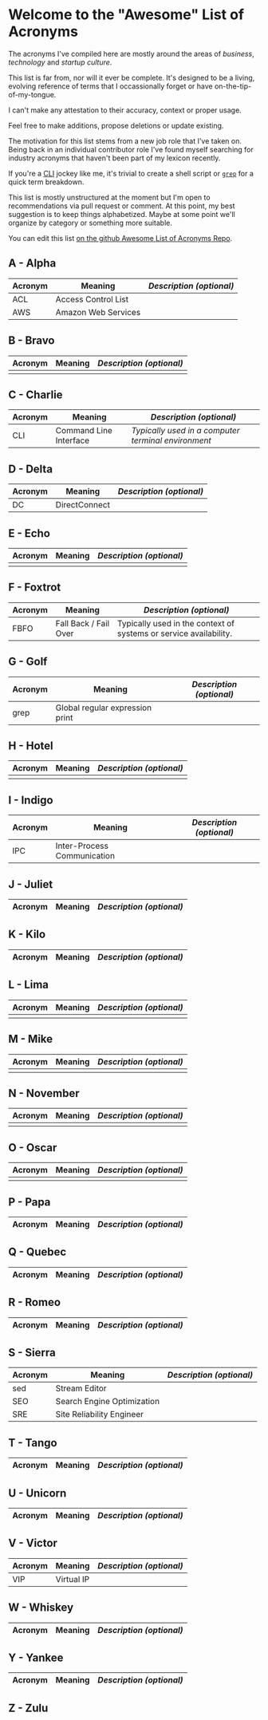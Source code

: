 # Welcome to the "Awesome" List of Acronyms

The acronyms I've compiled here are mostly around the areas of *business*, *technology* and *startup culture*.

This list is far from, nor will it ever be complete.  It's designed to be a living, evolving reference of terms that I occassionally forget or have on-the-tip-of-my-tongue.

I can't make any attestation to their accuracy, context or proper usage.

Feel free to make additions, propose deletions or update existing.

The motivation for this list stems from a new job role that I've taken on.  Being back in an individual contributor role I've found myself searching for industry acronyms that haven't been part of my lexicon recently.

If you're a [CLI](#cli---command-line-interface) jockey like me, it's trivial to create a shell script or [`grep`](#G-Golf) for a quick term breakdown.

This list is mostly unstructured at the moment but I'm open to recommendations via pull request or comment.  At this point, my best suggestion is to keep things alphabetized.  Maybe at some point we'll organize by category or something more suitable.

You can edit this list [on the github Awesome List of Acronyms Repo](https://github.com/chrisbergeron/awesome-list-of-acronyms/).

## A - Alpha
| Acronym | Meaning                | *Description (optional)*                            |
|---------|------------------------|-----------------------------------------------------|
| ACL     | Access Control List    |                                                     |
| AWS | Amazon Web Services | |
## B - Bravo
| Acronym | Meaning                | *Description (optional)*                            |
|---------|------------------------|-----------------------------------------------------|
|||
## C - Charlie
| Acronym | Meaning                | *Description (optional)*                            |
|---------|------------------------|-----------------------------------------------------|
| CLI     | Command Line Interface | *Typically used in a computer terminal environment* |
## D - Delta
| Acronym | Meaning                | *Description (optional)*                            |
|---------|------------------------|-----------------------------------------------------|
| DC | DirectConnect ||
## E - Echo
| Acronym | Meaning                | *Description (optional)*                            |
|---------|------------------------|-----------------------------------------------------|
|||
## F - Foxtrot
| Acronym | Meaning               | *Description (optional)*                                          |
|---------|-----------------------|-------------------------------------------------------------------|
| FBFO    | Fall Back / Fail Over | Typically used in the context of systems or service availability. |
## G - Golf
| Acronym | Meaning                         | *Description (optional)*          |
|---------|---------------------------------|-----------------------------------|
| grep    | Global regular expression print |                                   |
## H - Hotel
| Acronym | Meaning                | *Description (optional)*                            |
|---------|------------------------|-----------------------------------------------------|
|||
## I - Indigo
| Acronym | Meaning                | *Description (optional)*                            |
|---------|------------------------|-----------------------------------------------------|
| IPC | Inter-Process Communication ||
## J - Juliet
| Acronym | Meaning                | *Description (optional)*                            |
|---------|------------------------|-----------------------------------------------------|
## K - Kilo
| Acronym | Meaning                | *Description (optional)*                            |
|---------|------------------------|-----------------------------------------------------|
## L - Lima
| Acronym | Meaning                | *Description (optional)*                            |
|---------|------------------------|-----------------------------------------------------|
|||
## M - Mike
| Acronym | Meaning                | *Description (optional)*                            |
|---------|------------------------|-----------------------------------------------------|
|||
## N - November
| Acronym | Meaning                | *Description (optional)*                            |
|---------|------------------------|-----------------------------------------------------|
|||
## O - Oscar
| Acronym | Meaning                | *Description (optional)*                            |
|---------|------------------------|-----------------------------------------------------|
|||
## P - Papa
| Acronym | Meaning                | *Description (optional)*                            |
|---------|------------------------|-----------------------------------------------------|

## Q - Quebec
| Acronym | Meaning                | *Description (optional)*                            |
|---------|------------------------|-----------------------------------------------------|

## R - Romeo
| Acronym | Meaning                | *Description (optional)*                            |
|---------|------------------------|-----------------------------------------------------|

## S - Sierra
| Acronym | Meaning                    | *Description (optional)* |
|---------|----------------------------|--------------------------|
| sed     | Stream Editor              |                          |
| SEO     | Search Engine Optimization |                          |
| SRE     | Site Reliability Engineer  |                          |
## T - Tango
| Acronym | Meaning                | *Description (optional)*                            |
|---------|------------------------|-----------------------------------------------------|

## U - Unicorn
| Acronym | Meaning                | *Description (optional)*                            |
|---------|------------------------|-----------------------------------------------------|

## V - Victor
| Acronym | Meaning                | *Description (optional)*                            |
|---------|------------------------|-----------------------------------------------------|
| VIP | Virtual IP | |
## W - Whiskey
| Acronym | Meaning                | *Description (optional)*                            |
|---------|------------------------|-----------------------------------------------------|

## Y - Yankee
| Acronym | Meaning                | *Description (optional)*                            |
|---------|------------------------|-----------------------------------------------------|

## Z - Zulu
